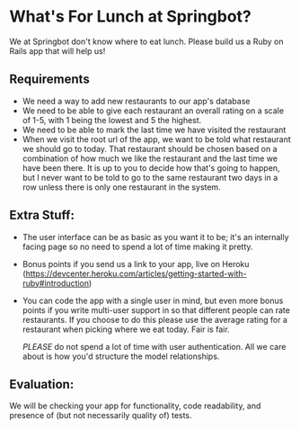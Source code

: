 What's For Lunch at Springbot?
==============================

We at Springbot don't know where to eat lunch. Please build us a Ruby on Rails
app that will help us!

## Requirements
* We need a way to add new restaurants to our app's database
* We need to be able to give each restaurant an overall rating on a scale
   of 1-5, with 1 being the lowest and 5 the highest.
* We need to be able to mark the last time we have visited the restaurant
* When we visit the root url of the app, we want to be told what restaurant we
   should go to today. That restaurant should be chosen based on a combination
   of how much we like the restaurant and the last time we have been there. It
   is up to you to decide how that's going to happen, but I never want to be told
   to go to the same restaurant two days in a row unless there is only one
   restaurant in the system.

## Extra Stuff:
* The user interface can be as basic as you want it to be; it's an internally
  facing page so no need to spend a lot of time making it pretty.
* Bonus points if you send us a link to your app, live on Heroku (https://devcenter.heroku.com/articles/getting-started-with-ruby#introduction)
* You can code the app with a single user in mind, but even more bonus points if you
  write multi-user support in so that different people can rate restaurants.
  If you choose to do this please use the average rating for a restaurant
  when picking where we eat today. Fair is fair.

  *PLEASE* do not spend a lot of time with user authentication. All we care about
  is how you'd structure the model relationships. 

## Evaluation:
We will be checking your app for functionality, code readability, and presence of (but not necessarily quality of) tests.
